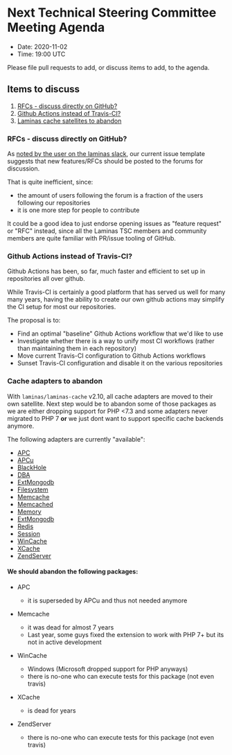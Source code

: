 # Next Technical Steering Committee Meeting Agenda

- Date: 2020-11-02
- Time: 19:00 UTC

Please file pull requests to add, or discuss items to add, to the agenda.

## Items to discuss

1. [RFCs - discuss directly on GitHub?](#rfcs---discuss-directly-on-github)
2. [Github Actions instead of Travis-CI?](#github-actions-instead-of-travis-ci)
3. [Laminas cache satellites to abandon](#cache-adapters-to-abandon)

### RFCs - discuss directly on GitHub?

As [noted by the user on the laminas slack](https://laminas.slack.com/archives/C4QBQUEG5/p1602604527127400), our current issue template suggests that
new features/RFCs should be posted to the forums for discussion.

That is quite inefficient, since:

 * the amount of users following the forum is a fraction of the users following our repositories
 * it is one more step for people to contribute

It could be a good idea to just endorse opening issues as "feature request" or "RFC" instead, since all the Laminas TSC members and community members
are quite familiar with PR/issue tooling of GitHub.

### Github Actions instead of Travis-CI?

Github Actions has been, so far, much faster and efficient to set up in repositories all over github.

While Travis-CI is certainly a good platform that has served us well for many many years, having the ability to create our own github actions may simplify
the CI setup for most our repositories.

The proposal is to:

 * Find an optimal "baseline" Github Actions workflow that we'd like to use
 * Investigate whether there is a way to unify most CI workflows (rather than maintaining them in each repository)
 * Move current Travis-CI configuration to Github Actions workflows
 * Sunset Travis-CI configuration and disable it on the various repositories


### Cache adapters to abandon

With `laminas/laminas-cache` v2.10, all cache adapters are moved to their own satellite.
Next step would be to abandon some of those packages as we are either dropping support for PHP <7.3 and some adapters never migrated to PHP 7 **or** we just dont want to support specific cache backends anymore.

The following adapters are currently "available":

- [APC](https://github.com/laminas/laminas-cache-storage-adapter-apc)
- [APCu](https://github.com/laminas/laminas-cache-storage-adapter-apcu)
- [BlackHole](https://github.com/laminas/laminas-cache-storage-adapter-blackhole)
- [DBA](https://github.com/laminas/laminas-cache-storage-adapter-dba)
- [ExtMongodb](https://github.com/laminas/laminas-cache-storage-adapter-ext-mongodb)
- [Filesystem](https://github.com/laminas/laminas-cache-storage-adapter-filesystem)
- [Memcache](https://github.com/laminas/laminas-cache-storage-adapter-memcache)
- [Memcached](https://github.com/laminas/laminas-cache-storage-adapter-memcached)
- [Memory](https://github.com/laminas/laminas-cache-storage-adapter-memory)
- [ExtMongodb](https://github.com/laminas/laminas-cache-storage-adapter-mongodb)
- [Redis](https://github.com/laminas/laminas-cache-storage-adapter-redis)
- [Session](https://github.com/laminas/laminas-cache-storage-adapter-session)
- [WinCache](https://github.com/laminas/laminas-cache-storage-adapter-wincache)
- [XCache](https://github.com/laminas/laminas-cache-storage-adapter-xcache)
- [ZendServer](https://github.com/laminas/laminas-cache-storage-adapter-zend-server)


#### We should abandon the following packages:

- APC 
    - it is superseded by APCu and thus not needed anymore
- Memcache 
    - it was dead for almost 7 years
    - Last year, some guys fixed the extension to work with PHP 7+ but its not in active development
- WinCache 
    - Windows (Microsoft dropped support for PHP anyways) 
    - there is no-one who can execute tests for this package (not even travis)
- XCache
    - is dead for years
    
- ZendServer
    - there is no-one who can execute tests for this package (not even travis)
